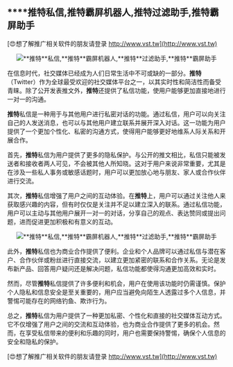 ## ****推特**私信,**推特**霸屏机器人,**推特**过滤助手,**推特**霸屏助手**

[😍想了解推广相关软件的朋友请登录 http://www.vst.tw](http://www.vst.tw)

 <center><img src="https://vst.tw/MP4/tuiguang/png/6.png" alt="**推特**私信,**推特**霸屏机器人,**推特**过滤助手,**推特**霸屏助手"></center>

在信息时代，社交媒体已经成为人们日常生活中不可或缺的一部分。**推特**（Twitter）作为全球最受欢迎的社交媒体平台之一，以其实时性和简洁性而备受青睐。除了公开发表推文外，**推特**还提供了私信功能，使用户能够更加直接地进行一对一的沟通。

**推特**私信是一种用于与其他用户进行私密对话的功能。通过私信，用户可以向关注自己的人发送消息，也可以与其他用户建立联系并展开深入对话。这一功能为用户提供了一个更加个性化、私密的沟通方式，使得用户能够更好地维系人际关系和开展合作。

首先，**推特**私信为用户提供了更多的隐私保护。与公开的推文相比，私信只能被发送者和接收者两人可见，不会被其他人所知晓。这对于用户来说非常重要，尤其是在涉及一些私人事务或敏感话题时，用户可以更加放心地与朋友、家人或合作伙伴进行交流。

其次，**推特**私信增强了用户之间的互动体验。在**推特**上，用户可以通过关注他人来获取感兴趣的内容，但有时仅仅是关注并不足以建立深入的联系。通过私信功能，用户可以主动与其他用户展开一对一的对话，分享自己的观点、表达赞同或提出问题，进而促进更加积极和有意义的互动。

 <center><img src="https://vst.tw/MP4/tuiguang/png/7.png" alt="**推特**私信,**推特**霸屏机器人,**推特**过滤助手,**推特**霸屏助手"></center>

此外，**推特**私信也为商业合作提供了便利。企业和个人品牌可以通过私信与潜在客户、合作伙伴或粉丝进行直接交流，以建立更加紧密的联系和合作关系。无论是发布新产品、回答用户疑问还是解决问题，私信功能都使得沟通更加高效和实时。

然而，尽管**推特**私信提供了许多便利和机会，用户在使用该功能时仍需谨慎。保护个人隐私和信息安全是至关重要的，用户应当避免向陌生人透露过多个人信息，并警惕可能存在的网络钓鱼、欺诈行为。

总之，**推特**私信为用户提供了一种更加私密、个性化和直接的社交媒体互动方式。它不仅增强了用户之间的交流和互动体验，也为商业合作提供了更多的机会。然而，在享受私信带来的便利和乐趣的同时，用户也需要保持警惕，确保个人信息的安全和隐私的保护。

[😍想了解推广相关软件的朋友请登录 http://www.vst.tw](http://www.vst.tw)



